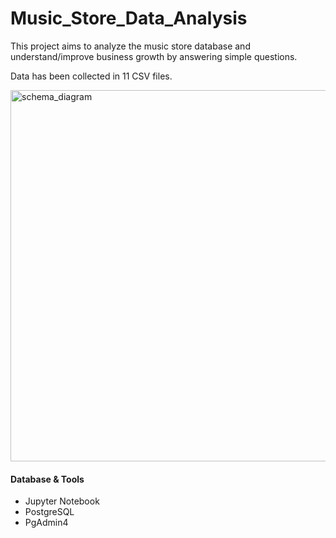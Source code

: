 # Music_Store_Data_Analysis

This project aims to analyze the music store database and understand/improve business growth by answering simple questions.

Data has been collected in 11 CSV files.

<img width="594" alt="schema_diagram" src="https://github.com/SourajitD/Music_Store_Data_Analysis/assets/110446951/2dd3569a-9e46-4769-9ecc-0e0ea861ed81">


#### Database & Tools

- Jupyter Notebook
- PostgreSQL
- PgAdmin4
